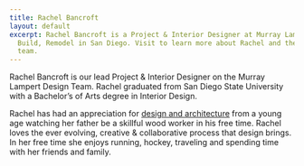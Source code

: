 ```yaml
---
title: Rachel Bancroft
layout: default
excerpt: Rachel Bancroft is a Project & Interior Designer at Murray Lampert Design,
  Build, Remodel in San Diego. Visit to learn more about Rachel and the Murray Lampert
  team.
---
```


Rachel Bancroft is our lead Project & Interior Designer on the Murray Lampert Design Team. Rachel graduated from San Diego State University with a Bachelor’s of Arts degree in Interior Design.

Rachel has had an appreciation for [design and architecture](/san-diego-home-design-services) from a young age watching her father be a skillful wood worker in his free time. Rachel loves the ever evolving, creative & collaborative process that design brings. In her free time she enjoys running, hockey, traveling and spending time with her friends and family.
